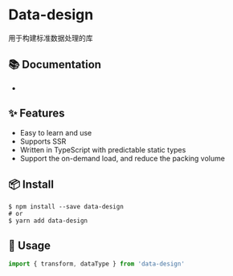 # Data-design
用于构建标准数据处理的库

## 📚 Documentation
-
## ✨ Features

- Easy to learn and use
- Supports SSR
- Written in TypeScript with predictable static types
- Support the on-demand load, and reduce the packing volume

## 📦 Install

```
$ npm install --save data-design
# or
$ yarn add data-design
```

## 🔨  Usage

```typescript
import { transform, dataType } from 'data-design'

```
